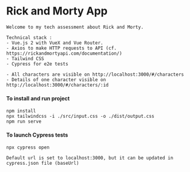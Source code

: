# Rick and Morty App

```
Welcome to my tech assessment about Rick and Morty.

Technical stack : 
- Vue.js 2 with VueX and Vue Router.
- Axios to make HTTP requests to API (cf. https://rickandmortyapi.com/documentation/)
- Tailwind CSS
- Cypress for e2e tests
```

```
- All characters are visible on http://localhost:3000/#/characters
- Details of one character visible on http://localhost:3000/#/characters/:id
```

#### To install and run project
```
npm install
npx tailwindcss -i ./src/input.css -o ./dist/output.css
npm run serve
```

#### To launch Cypress tests
```
npx cypress open

Default url is set to localhost:3000, but it can be updated in cypress.json file (baseUrl)
```

